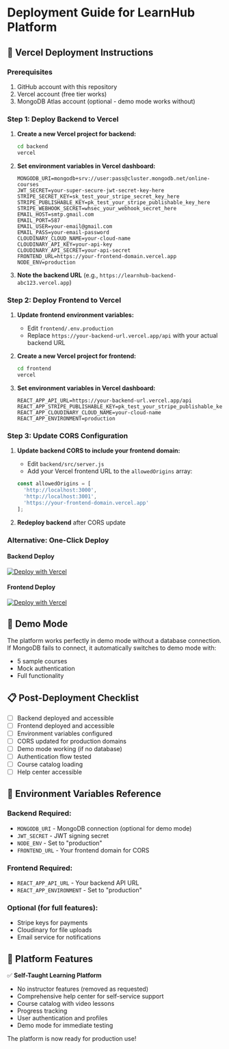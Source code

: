 # Deployment Guide for LearnHub Platform

## 🚀 Vercel Deployment Instructions

### Prerequisites
1. GitHub account with this repository
2. Vercel account (free tier works)
3. MongoDB Atlas account (optional - demo mode works without)

### Step 1: Deploy Backend to Vercel

1. **Create a new Vercel project for backend:**
   ```bash
   cd backend
   vercel
   ```

2. **Set environment variables in Vercel dashboard:**
   ```
   MONGODB_URI=mongodb+srv://user:pass@cluster.mongodb.net/online-courses
   JWT_SECRET=your-super-secure-jwt-secret-key-here
   STRIPE_SECRET_KEY=sk_test_your_stripe_secret_key_here
   STRIPE_PUBLISHABLE_KEY=pk_test_your_stripe_publishable_key_here
   STRIPE_WEBHOOK_SECRET=whsec_your_webhook_secret_here
   EMAIL_HOST=smtp.gmail.com
   EMAIL_PORT=587
   EMAIL_USER=your-email@gmail.com
   EMAIL_PASS=your-email-password
   CLOUDINARY_CLOUD_NAME=your-cloud-name
   CLOUDINARY_API_KEY=your-api-key
   CLOUDINARY_API_SECRET=your-api-secret
   FRONTEND_URL=https://your-frontend-domain.vercel.app
   NODE_ENV=production
   ```

3. **Note the backend URL** (e.g., `https://learnhub-backend-abc123.vercel.app`)

### Step 2: Deploy Frontend to Vercel

1. **Update frontend environment variables:**
   - Edit `frontend/.env.production`
   - Replace `https://your-backend-url.vercel.app/api` with your actual backend URL

2. **Create a new Vercel project for frontend:**
   ```bash
   cd frontend
   vercel
   ```

3. **Set environment variables in Vercel dashboard:**
   ```
   REACT_APP_API_URL=https://your-backend-url.vercel.app/api
   REACT_APP_STRIPE_PUBLISHABLE_KEY=pk_test_your_stripe_publishable_key_here
   REACT_APP_CLOUDINARY_CLOUD_NAME=your-cloud-name
   REACT_APP_ENVIRONMENT=production
   ```

### Step 3: Update CORS Configuration

1. **Update backend CORS to include your frontend domain:**
   - Edit `backend/src/server.js`
   - Add your Vercel frontend URL to the `allowedOrigins` array:
   ```javascript
   const allowedOrigins = [
     'http://localhost:3000',
     'http://localhost:3001',
     'https://your-frontend-domain.vercel.app'
   ];
   ```

2. **Redeploy backend** after CORS update

### Alternative: One-Click Deploy

#### Backend Deploy
[![Deploy with Vercel](https://vercel.com/button)](https://vercel.com/new/clone?repository-url=https://github.com/yourusername/online-courses/tree/main/backend)

#### Frontend Deploy
[![Deploy with Vercel](https://vercel.com/button)](https://vercel.com/new/clone?repository-url=https://github.com/yourusername/online-courses/tree/main/frontend)

## 🎯 Demo Mode
The platform works perfectly in demo mode without a database connection. If MongoDB fails to connect, it automatically switches to demo mode with:
- 5 sample courses
- Mock authentication
- Full functionality

## 📋 Post-Deployment Checklist

- [ ] Backend deployed and accessible
- [ ] Frontend deployed and accessible
- [ ] Environment variables configured
- [ ] CORS updated for production domains
- [ ] Demo mode working (if no database)
- [ ] Authentication flow tested
- [ ] Course catalog loading
- [ ] Help center accessible

## 🔧 Environment Variables Reference

### Backend Required:
- `MONGODB_URI` - MongoDB connection (optional for demo mode)
- `JWT_SECRET` - JWT signing secret
- `NODE_ENV` - Set to "production"
- `FRONTEND_URL` - Your frontend domain for CORS

### Frontend Required:
- `REACT_APP_API_URL` - Your backend API URL
- `REACT_APP_ENVIRONMENT` - Set to "production"

### Optional (for full features):
- Stripe keys for payments
- Cloudinary for file uploads
- Email service for notifications

## 🎉 Platform Features

✅ **Self-Taught Learning Platform**
- No instructor features (removed as requested)
- Comprehensive help center for self-service support
- Course catalog with video lessons
- Progress tracking
- User authentication and profiles
- Demo mode for immediate testing

The platform is now ready for production use!